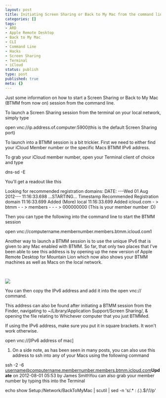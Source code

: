 ```yaml
---
layout: post
title: Initiating Screen Sharing or Back to My Mac from the command line
categories: []
tags:
- ARD
- Apple Remote Desktop
- Back to My Mac
- CLI
- Command Line
- Hacks
- Screen Sharing
- Terminal
- iCloud
status: publish
type: post
published: true
meta: {}
---
```

Just some information on how to start a Screen Sharing or Back to My Mac (BTMM from now on) session from the command line.

To launch a Screen Sharing session from the terminal on your local network, simply type

open vnc://ip.address.of.computer:5900(this is the default Screen Sharing port)

To launch into a BTMM session is a bit trickier. First we need to either find your iCloud Member number or the specific Macs BTMM IPv6 address.

To grab your iCloud member number, open your Terminal client of choice and type

dns-sd -E

You'll get a readout like this

Looking for recommended registration domains:
    DATE: ---Wed 01 Aug 2012---
    11:16:33.698  ...STARTING...
    Timestamp     Recommended Registration domain
    11:16:33.699  Added     (More)               local
    11:16:33.699  Added                          icloud.com
                                                 - > btmm
                                                 - - > members
                                                 - - - > 000000000 (This is your member number :D)

Then you can type the following into the command line to start the BTMM session

open vnc://computername.membernumber.members.btmm.icloud.com1

Another way to launch a BTMM session is to use the unique IPv6 that is given to any Mac enabled with BTMM. So far, that only two places that I've been able to see this address is by opening up the new version of Apple Remote Desktop for Mountain Lion which now also shows your BTMM machines as well as Macs on the local network.

 

![](/static/4f331d1f8754c7ec090e554a/50fe1c99e4b01c920a89f452/50fe1c99e4b01c920a89f498/1343787972433/Screen%20Shot%202012-08-01%20at%2011.46.08%20AM.png/1000w)

You can then copy the IPv6 address and add it into the 
open vnc:// command.

This address can also be found after initiating a BTMM session from the Finder, navigating to 
~/Library/Application Support/Screen Sharing/, & opening the file relating to Whichever computer that you just BTMMed.

If using the IPv6 address, make sure you put it in square brackets. It won't work otherwise.

open vnc://[IPv6 address of mac]

1. On a side note, as has been seen in many posts, you can also use this address to ssh into any of your Macs using the following command

ssh -2 -6 username@computername.membernumber.members.btmm.icloud.com**Update**
 on 2012-08-01 05:53 by James SmithYou can also grab your member number by typing this into the Terminal

echo show Setup:/Network/BackToMyMac | scutil | sed -n 's/.* : *\(.*\).$/\1/p'
